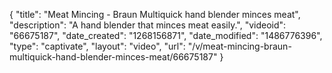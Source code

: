 {
    "title": "Meat Mincing - Braun Multiquick hand blender minces meat",
    "description": "A hand blender that minces meat easily.",
    "videoid": "66675187",
    "date_created": "1268156871",
    "date_modified": "1486776396",
    "type": "captivate",
    "layout": "video",
    "url": "\/v\/meat-mincing-braun-multiquick-hand-blender-minces-meat\/66675187"
}